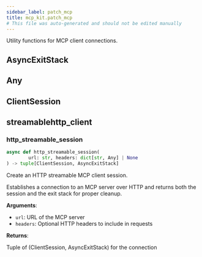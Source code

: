 ```yaml
---
sidebar_label: patch_mcp
title: mcp_kit.patch_mcp
# This file was auto-generated and should not be edited manually
---
```


Utility functions for MCP client connections.

## AsyncExitStack

## Any

## ClientSession

## streamablehttp\_client

### http\_streamable\_session

```python
async def http_streamable_session(
        url: str, headers: dict[str, Any] | None
) -> tuple[ClientSession, AsyncExitStack]
```

Create an HTTP streamable MCP client session.

Establishes a connection to an MCP server over HTTP and returns both
the session and the exit stack for proper cleanup.

**Arguments**:

- `url`: URL of the MCP server
- `headers`: Optional HTTP headers to include in requests

**Returns**:

Tuple of (ClientSession, AsyncExitStack) for the connection

